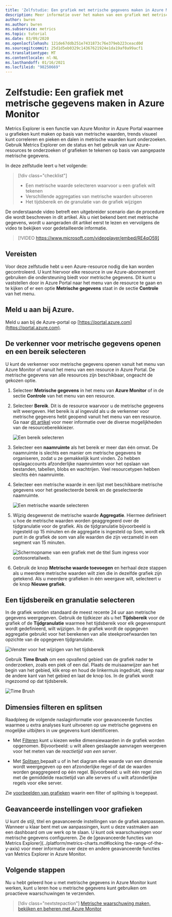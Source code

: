 ```yaml
---
title: 'Zelfstudie: Een grafiek met metrische gegevens maken in Azure Monitor'
description: Meer informatie over het maken van een grafiek met metrische gegevens met Metrics Explorer in Azure.
author: bwren
ms.author: bwren
ms.subservice: metrics
ms.topic: tutorial
ms.date: 03/09/2020
ms.openlocfilehash: 121de67ddb251e7431873c76e379eb223ceacd0d
ms.sourcegitcommit: 25d1d5eb0329c14367621924e1da19af0a99acf1
ms.translationtype: MT
ms.contentlocale: nl-NL
ms.lasthandoff: 01/16/2021
ms.locfileid: "98250669"
---
```

# <a name="tutorial-create-a-metrics-chart-in-azure-monitor"></a>Zelfstudie: Een grafiek met metrische gegevens maken in Azure Monitor
Metrics Explorer is een functie van Azure Monitor in Azure Portal waarmee u grafieken kunt maken op basis van metrische waarden, trends visueel kunt correleren en pieken en dalen in metrische waarden kunt onderzoeken. Gebruik Metrics Explorer om de status en het gebruik van uw Azure-resources te onderzoeken of grafieken te tekenen op basis van aangepaste metrische gegevens. 

In deze zelfstudie leert u het volgende:

> [!div class="checklist"]
> * Een metrische waarde selecteren waarvoor u een grafiek wilt tekenen
> * Verschillende aggregaties van metrische waarden uitvoeren
> * Het tijdsbereik en de granulatie van de grafiek wijzigen

De onderstaande video betreft een uitgebreider scenario dan de procedure die wordt beschreven in dit artikel. Als u niet bekend bent met metrische gegevens, wordt u aangeraden dit artikel eerst te lezen en vervolgens de video te bekijken voor gedetailleerde informatie. 

> [!VIDEO https://www.microsoft.com/videoplayer/embed/RE4qO59]

## <a name="prerequisites"></a>Vereisten

Voor deze zelfstudie hebt u een Azure-resource nodig die kan worden gecontroleerd. U kunt hiervoor elke resource in uw Azure-abonnement gebruiken die ondersteuning biedt voor metrische gegevens. Dit kunt u vaststellen door in Azure Portal naar het menu van de resource te gaan en te kijken of er een optie **Metrische gegevens** staat in de sectie **Controle** van het menu.


## <a name="log-in-to-azure"></a>Meld u aan bij Azure.
Meld u aan bij de Azure-portal op [https://portal.azure.com](https://portal.azure.com).

## <a name="open-metrics-explorer-and-select-a-scope"></a>De verkenner voor metrische gegevens openen en een bereik selecteren
U kunt de verkenner voor metrische gegevens openen vanuit het menu van Azure Monitor of vanuit het menu van een resource in Azure Portal. De metrische gegevens van alle resources zijn beschikbaar, ongeacht de gekozen optie. 

1. Selecteer **Metrische gegevens** in het menu van **Azure Monitor** of in de sectie **Controle** van het menu van een resource.

1. Selecteer **Bereik**. Dit is de resource waarvoor u de metrische gegevens wilt weergeven. Het bereik is al ingevuld als u de verkenner voor metrische gegevens hebt geopend vanuit het menu van een resource. Ga naar [dit artikel](../platform/metrics-charts.md#resource-scope-picker) voor meer informatie over de diverse mogelijkheden van de resourcebereikkiezer.

    ![Een bereik selecteren](media/tutorial-metrics-explorer/scope-picker.png)

2. Selecteer een **naamruimte** als het bereik er meer dan één omvat. De naamruimte is slechts een manier om metrische gegevens te organiseren, zodat u ze gemakkelijk kunt vinden. Zo hebben opslagaccounts afzonderlijke naamruimten voor het opslaan van bestanden, tabellen, blobs en wachtrijen. Veel resourcetypen hebben slechts één naamruimte.

3. Selecteer een metrische waarde in een lijst met beschikbare metrische gegevens voor het geselecteerde bereik en de geselecteerde naamruimte.

    ![Een metrische waarde selecteren](media/tutorial-metrics-explorer/metric-picker.png)

4. Wijzig desgewenst de metrische waarde **Aggregatie**. Hiermee definieert u hoe de metrische waarden worden geaggregeerd over de tijdgranulatie voor de grafiek. Als de tijdgranulatie bijvoorbeeld is ingesteld op 15 minuten en de aggregatie is ingesteld op Som, wordt elk punt in de grafiek de som van alle waarden die zijn verzameld in een segment van 15 minuten.

    ![Schermopname van een grafiek met de titel Sum ingress voor contosoretailweb.](media/tutorial-metrics-explorer/chart.png)

5. Gebruik de knop **Metrische waarde toevoegen** en herhaal deze stappen als u meerdere metrische waarden wilt zien die in dezelfde grafiek zijn getekend. Als u meerdere grafieken in één weergave wilt, selecteert u de knop **Nieuwe grafiek**.

## <a name="select-a-time-range-and-granularity"></a>Een tijdsbereik en granulatie selecteren

In de grafiek worden standaard de meest recente 24 uur aan metrische gegevens weergegeven. Gebruik de tijdkiezer als u het **Tijdsbereik** voor de grafiek of de **Tijdgranulatie** waarmee het tijdsbereik voor elk gegevenspunt wordt gedefinieerd, wilt wijzigen. In de grafiek wordt de opgegeven aggregatie gebruikt voor het berekenen van alle steekproefwaarden ten opzichte van de opgegeven tijdgranulatie.

![Venster voor het wijzigen van het tijdsbereik](media/tutorial-metrics-explorer/time-picker.png)


Gebruik **Time Brush** om een opvallend gebied van de grafiek nader te onderzoeken, zoals een piek of een dal. Plaats de muisaanwijzer aan het begin van het gebied, klik erop en houd de linkermuis ingedrukt, sleep naar de andere kant van het gebied en laat de knop los. In de grafiek wordt ingezoomd op dat tijdsbereik. 

![Time Brush](media/tutorial-metrics-explorer/time-brush.png)

## <a name="apply-dimension-filters-and-splitting"></a>Dimensies filteren en splitsen
Raadpleeg de volgende naslaginformatie voor geavanceerde functies waarmee u extra analyses kunt uitvoeren op uw metrische gegevens en mogelijke uitbijters in uw gegevens kunt identificeren.

- Met [Filteren](../platform/metrics-charts.md#filters) kunt u kiezen welke dimensiewaarden in de grafiek worden opgenomen. Bijvoorbeeld: u wilt alleen geslaagde aanvragen weergeven voor het meten van de *reactietijd van een server*. 

- Met [Splitsen ](../platform/metrics-charts.md#apply-splitting) bepaalt u of in het diagram elke waarde van een dimensie wordt weergegeven op een afzonderlijke regel of dat de waarden worden geaggregeerd op één regel. Bijvoorbeeld: u wilt één regel zien met de gemiddelde reactietijd van alle servers of u wilt afzonderlijke regels voor elke server. 

Zie [voorbeelden van grafieken](../platform/metric-chart-samples.md) waarin een filter of splitsing is toegepast.

## <a name="advanced-chart-settings"></a>Geavanceerde instellingen voor grafieken

U kunt de stijl, titel en geavanceerde instellingen van de grafiek aanpassen. Wanneer u klaar bent met uw aanpassingen, kunt u deze vastmaken aan een dashboard om uw werk op te slaan. U kunt ook waarschuwingen voor metrische gegevens configureren. Zie de [geavanceerde functies van Metrics Explorer](../platform/metrics-charts.md#locking the-range-of-the-y-axis) voor meer informatie over deze en andere geavanceerde functies van Metrics Explorer in Azure Monitor.


## <a name="next-steps"></a>Volgende stappen
Nu u hebt geleerd hoe u met metrische gegevens in Azure Monitor kunt werken, kunt u leren hoe u metrische gegevens kunt gebruiken om proactieve waarschuwingen te verzenden.

> [!div class="nextstepaction"]
> [Metrische waarschuwing maken, bekijken en beheren met Azure Monitor](../platform/metrics-charts.md#alert-rules)

